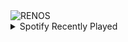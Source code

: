 <div align="justify">
<picture>
    <source media="(prefers-color-scheme: dark)" srcset="https://i.ibb.co/Bn7Y507/output-gif.gif">
    <source media="(prefers-color-scheme: light)" srcset="https://i.ibb.co/Bn7Y507/output-gif.gif">
    <img alt="RENOS" src="https://i.ibb.co/Bn7Y507/output-gif.gif">
</picture>
<details>
<summary>Spotify Recently Played</summary>
<img src="https://spotify-recently-played-readme.vercel.app/api?user=31d6d6zerc5ct6kck32na2ozsqf4&unique=1&width=400" alt="Spotify" />
</details>
</div>

<!-- Image deletion URL: https://ibb.co/8YRQL1R/47f90a480de0c60df16a889cc3885f24 -->